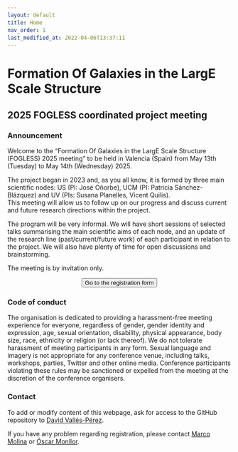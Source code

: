 ```yaml
---
layout: default
title: Home
nav_order: 1
last_modified_at: 2022-04-06T13:37:11
---
```


# Formation Of Galaxies in the LargE Scale Structure 
## 2025 FOGLESS coordinated project meeting

### Announcement

Welcome to the “Formation Of Galaxies in the LargE Scale Structure (FOGLESS) 2025 meeting” to be held in Valencia (Spain) from May 13th (Tuesday) to May 14th (Wednesday) 2025.

The project began in 2023 and, as you all know, it is formed by three main scientific nodes: US (PI: José Oñorbe), UCM (PI: Patricia Sánchez-Blázquez) and UV (PIs: Susana Planelles, Vicent Quilis).  
This meeting will allow us to follow up on our progress and discuss current and future research directions within the project.

The program will be very informal. We will have short sessions of selected talks summarising the main scientific aims of each node, and an update of the research line (past/current/future work) of each participant in relation to the project. We will also have plenty of time for open discussions and brainstorming.

The meeting is by invitation only.

<center><button type="button" name="button" class="btn" onclick="location.href='https://docs.google.com/forms/d/e/1FAIpQLSdwCJrNhfyUvzPuSVBUq5j_NfruQ2RGVy9CLvQrR1t1vSr2yg/viewform?';">Go to the registration form</button></center>

### Code of conduct

The organisation is dedicated to providing a harassment-free meeting experience for everyone, regardless of gender, gender identity and expression, age, sexual orientation, disability, physical appearance, body size, race, ethnicity or religion (or lack thereof). We do not tolerate harassment of meeting participants in any form. Sexual language and imagery is not appropriate for any conference venue, including talks, workshops, parties, Twitter and other online media. Conference participants violating these rules may be sanctioned or expelled from the meeting at the discretion of the conference organisers.

### Contact
To add or modify content of this webpage, ask for access to the GitHub repository to <a href="mailto:david.valles-perez@uv.es">David Vallés-Pérez</a>.

If you have any problem regarding registration, please contact <a href="mailto:marco.molina@uv.es">Marco Molina</a> or <a href="mailto:oscar.monllor@uv.es">Óscar Monllor</a>.

<style>
.logo-container {
  margin-top: 2em;
  border-top: 1px solid #ddd;
  padding-top: 1em;
  text-align: center;
}

<div class="logo-container">
  <p><strong>Supported by:</strong></p>
  
  <img src="/assets/images/Logo_Agencia_Estatal_de_Investigación.jpg" 
       alt="Agencia Estatal de Investigación" 
       style="height: 50px; margin: 10px;">

  <img src="/assets/images/MCIU_header.svg" 
       alt="MCIU" 
       style="height: 50px; margin: 10px;">

  <img src="/assets/images/UE.png" 
       alt="European Union" 
       style="height: 50px; margin: 10px;">
</div>
